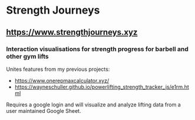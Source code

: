 <!-- @format -->

# Strength Journeys

## https://www.strengthjourneys.xyz

### Interaction visualisations for strength progress for barbell and other gym lifts

Unites features from my previous projects:

- https://www.onerepmaxcalculator.xyz/
- https://wayneschuller.github.io/powerlifting_strength_tracker_js/e1rm.html

Requires a google login and will visualize and analyze lifting data from a user maintained Google Sheet.
